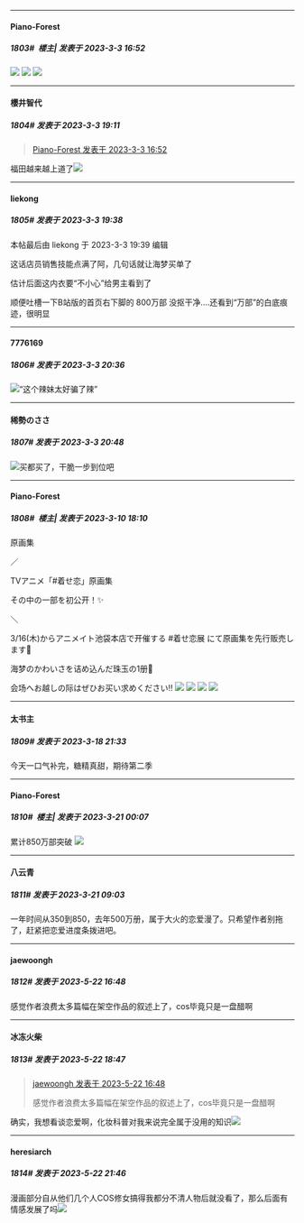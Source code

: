 
*****

####  Piano-Forest  
##### 1803#         楼主| 发表于 2023-3-3 16:52

<img src="https://p.sda1.dev/10/effc7c3a104e29dae14430397d89ff84/20230303_165023.jpg" referrerpolicy="no-referrer">
<img src="https://p.sda1.dev/10/a869463b7a10b78ea301d0b000b758f0/20230303_165019.jpg" referrerpolicy="no-referrer">
<img src="https://p.sda1.dev/10/cdb929a142182811e78a373f4158a6cb/20230303_165009.jpg" referrerpolicy="no-referrer">


*****

####  櫻井智代  
##### 1804#       发表于 2023-3-3 19:11

<blockquote><a href="httphttps://bbs.saraba1st.com/2b/forum.php?mod=redirect&amp;goto=findpost&amp;pid=59953366&amp;ptid=1998862" target="_blank">Piano-Forest 发表于 2023-3-3 16:52</a></blockquote>
福田越来越上道了<img src="https://static.saraba1st.com/image/smiley/face2017/075.png" referrerpolicy="no-referrer">


*****

####  liekong  
##### 1805#       发表于 2023-3-3 19:38

 本帖最后由 liekong 于 2023-3-3 19:39 编辑 

这话店员销售技能点满了阿，几句话就让海梦买单了

估计后面这内衣要“不小心”给男主看到了

顺便吐槽一下B站版的首页右下脚的 800万部 没抠干净....还看到“万部”的白底痕迹，很明显


*****

####  7776169  
##### 1806#       发表于 2023-3-3 20:36

<img src="https://static.saraba1st.com/image/smiley/face2017/067.png" referrerpolicy="no-referrer">“这个辣妹太好骗了辣”


*****

####  稀勢のささ  
##### 1807#       发表于 2023-3-3 20:48

<img src="https://static.saraba1st.com/image/smiley/face2017/067.png" referrerpolicy="no-referrer">买都买了，干脆一步到位吧

*****

####  Piano-Forest  
##### 1808#         楼主| 发表于 2023-3-10 18:10

原画集

／

TVアニメ「#着せ恋」原画集

その中の一部を初公开！✨

＼

3/16(木)からアニメイト池袋本店で开催する #着せ恋展 にて原画集を先行贩売します🌟

海梦のかわいさを诘め込んだ珠玉の1册💖

会场へお越しの际はぜひお买い求めください‼️
<img src="https://p.sda1.dev/10/a5dbf30192a8787d62979c1e04837a7a/20230310_180810.jpg" referrerpolicy="no-referrer">
<img src="https://p.sda1.dev/10/3c4993e34181ea62ebe689546fcd28e8/20230310_180812.jpg" referrerpolicy="no-referrer">
<img src="https://p.sda1.dev/10/ebc09387e92f803ffe5034e09bbc5a34/20230310_180813.jpg" referrerpolicy="no-referrer">
<img src="https://p.sda1.dev/10/50c7250ed90136aff6657c6931f882e1/20230310_180815.jpg" referrerpolicy="no-referrer">

*****

####  太书主  
##### 1809#       发表于 2023-3-18 21:33

今天一口气补完，糖精真甜，期待第二季


*****

####  Piano-Forest  
##### 1810#         楼主| 发表于 2023-3-21 00:07

累计850万部突破
<img src="https://p.sda1.dev/10/588b8582d237be04cf40da2ae82f9f5c/20230321_000634.jpg" referrerpolicy="no-referrer">


*****

####  八云青  
##### 1811#       发表于 2023-3-21 09:03

一年时间从350到850，去年500万册，属于大火的恋爱漫了。只希望作者别拖了，赶紧把恋爱进度条拨进吧。

*****

####  jaewoongh  
##### 1812#       发表于 2023-5-22 16:48

感觉作者浪费太多篇幅在架空作品的叙述上了，cos毕竟只是一盘醋啊


*****

####  冰冻火柴  
##### 1813#       发表于 2023-5-22 18:47

<blockquote><a href="httphttps://bbs.saraba1st.com/2b/forum.php?mod=redirect&amp;goto=findpost&amp;pid=60947124&amp;ptid=1998862" target="_blank">jaewoongh 发表于 2023-5-22 16:48</a>

感觉作者浪费太多篇幅在架空作品的叙述上了，cos毕竟只是一盘醋啊</blockquote>
确实，我想看谈恋爱啊，化妆科普对我来说完全属于没用的知识<img src="https://static.saraba1st.com/image/smiley/face2017/068.png" referrerpolicy="no-referrer">


*****

####  heresiarch  
##### 1814#       发表于 2023-5-22 21:46

漫画部分自从他们几个人COS修女搞得我都分不清人物后就没看了，那么后面有情感发展了吗<img src="https://static.saraba1st.com/image/smiley/face2017/037.png" referrerpolicy="no-referrer">


